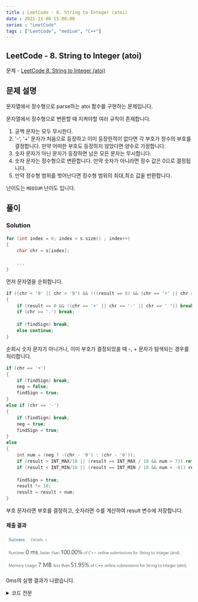 ```yaml
---
title : LeetCode - 8. String to Integer (atoi)
date : 2021-11-08 15:00:00
series : "LeetCode"
tags : ["LeetCode", "medium", "C++"]
---
```


## LeetCode - 8. String to Integer (atoi)
문제 - [LeetCode 8. String to Integer (atoi)](https://leetcode.com/problems/string-to-integer-atoi/)

## 문제 설명
문자열에서 정수형으로 parse하는 atoi 함수를 구현하는 문제입니다.

문자열에서 정수형으로 변환할 때 지켜야할 여러 규칙이 존재합니다.

1. 공백 문자는 모두 무시한다.
2. '-', '+' 문자가 처음으로 등장하고 이미 등장한적이 없다면 각 부호가 정수의 부호를 결정합니다. 만약 어떠한 부호도 등장하지 않았다면 양수로 가정합니다.
3. 숫자 문자가 아닌 문자가 등장하면 남은 모든 문자는 무시합니다.
4. 숫자 문자는 정수형으로 변환합니다. 만약 숫자가 아니라면 정수 값은 0으로 결정됩니다.
5. 만약 정수형 범위를 벗어난다면 정수형 범위의 최대,최소 값을 반환합니다.

난이도는 `MEDIUM` 난이도 입니다.

## 풀이
### Solution

```cpp
for (int index = 0; index < s.size() ; index++)
{
    char chr = s[index];
    
    ...
}
```

먼저 문자열을 순회합니다.

```cpp
if ((chr < '0' || chr > '9') && !((result == 0) && (chr == '+' || chr == '-')))
{
    if (result == 0 && !(chr == '+' || chr == '-' || chr == ' ')) break;
    if (chr == '.') break;

    if (findSign) break;
    else continue;
}
```

순회시 숫자 문자가 아니거나, 이미 부호가 결정되었을 때 -, + 문자가 탐색되는 경우를 처리합니다.

```cpp
if (chr == '+') 
{
    if (findSign) break;
    neg = false;
    findSign = true;
}
else if (chr == '-') 
{
    if (findSign) break;
    neg = true;
    findSign = true;
}
else 
{
    int num = (neg ? -(chr - '0') : (chr - '0'));
    if (result > INT_MAX/10 || (result == INT_MAX / 10 && num > 7)) return INT_MAX;
    if (result < INT_MIN/10 || (result == INT_MIN / 10 && num < -8)) return INT_MIN;

    findSign = true;
    result *= 10;
    result = result + num;
}
```

부호 문자라면 부호를 결정하고, 숫자라면 수를 계산하여 result 변수에 저장합니다.


#### 제출 결과
![Solution 1 result](./images/8/result.webp)

0ms의 실행 결과가 나왔습니다.

<details>
<summary>코드 전문</summary>
    
```cpp
#include <string>
#include <climits>

class Solution 
{
public:
    int myAtoi(std::string s) 
    {
        if (!s.size()) return 0;

        int result = 0;
        bool neg = false;
        bool findSign = false;

        for (int i = s.size() - 1; i >= 0 ; i--)
        {
            int index = s.size() - i - 1;
            char chr = s[index];

            if ((chr < '0' || chr > '9') && !((result == 0) && (chr == '+' || chr == '-')))
            {
                if (result == 0 && !(chr == '+' || chr == '-' || chr == ' ')) break;
                if (chr == '.') break;

                if (findSign) break;
                else continue;
            }

            if (chr == '+') 
            {
                if (findSign) break;
                neg = false;
                findSign = true;
            }
            else if (chr == '-') 
            {
                if (findSign) break;
                neg = true;
                findSign = true;
            }
            else 
            {
                int num = (neg ? -(chr - '0') : (chr - '0'));
                if (result > INT_MAX/10 || (result == INT_MAX / 10 && num > 7)) return INT_MAX;
                if (result < INT_MIN/10 || (result == INT_MIN / 10 && num < -8)) return INT_MIN;

                findSign = true;
                result *= 10;
                result = result + num;
            }
        }

        return result;
    }
};
```

</details>

